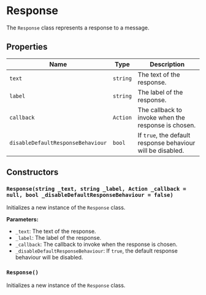 # Response

The `Response` class represents a response to a message.

## Properties

| Name | Type | Description |
| --- | --- | --- |
| `text` | `string` | The text of the response. |
| `label` | `string` | The label of the response. |
| `callback` | `Action` | The callback to invoke when the response is chosen. |
| `disableDefaultResponseBehaviour` | `bool` | If `true`, the default response behaviour will be disabled. |

## Constructors

### `Response(string _text, string _label, Action _callback = null, bool _disableDefaultResponseBehaviour = false)`

Initializes a new instance of the `Response` class.

**Parameters:**

* `_text`: The text of the response.
* `_label`: The label of the response.
* `_callback`: The callback to invoke when the response is chosen.
* `_disableDefaultResponseBehaviour`: If `true`, the default response behaviour will be disabled.

### `Response()`

Initializes a new instance of the `Response` class.
